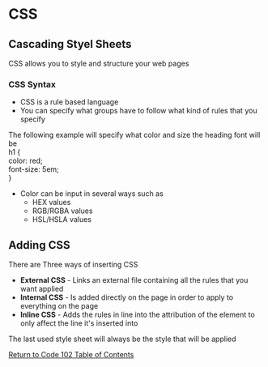 # CSS

## Cascading Styel Sheets

CSS allows you to style and structure your web pages  

### CSS Syntax

- CSS is a rule based language  
- You can specify what groups have to follow what kind of rules that you specify  

The following example will specify what color and size the heading font will be  
h1 {  
color: red;  
font-size: 5em;  
}  

- Color can be input in several ways such as
  - HEX values
  - RGB/RGBA values
  - HSL/HSLA values

## Adding CSS

There are Three ways of inserting CSS

- **External CSS** - Links an external file containing all the rules that you want applied
- **Internal CSS** - Is added directly on the page in order to apply to everything on the page
- **Inline CSS** - Adds the rules in line into the attribution of the element to only affect the line it's inserted into

The last used style sheet will always be the style that will be applied  

[Return to Code 102 Table of Contents](https://rogermreyes.github.io/Reading-Notes/Code-102-Reading-Notes)
